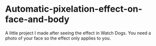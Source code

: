 # Automatic-pixelation-effect-on-face-and-body
A little project I made after seeing the effect in Watch Dogs. You need a photo of your face so the effect only applies to you.
